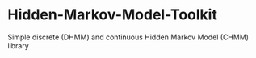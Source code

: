 # Hidden-Markov-Model-Toolkit
Simple discrete (DHMM) and continuous Hidden Markov Model (CHMM) library

